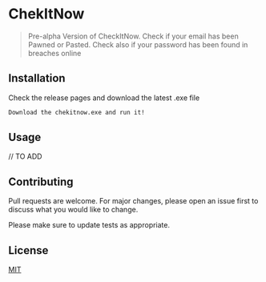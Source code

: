 # ChekItNow
> Pre-alpha Version of CheckItNow. Check if your email has been Pawned or Pasted.
> Check also if your password has been found in breaches online

## Installation

Check the release pages and download the latest .exe file

```bash
Download the chekitnow.exe and run it!
```

## Usage

// TO ADD

## Contributing
Pull requests are welcome. For major changes, please open an issue first to discuss what you would like to change.

Please make sure to update tests as appropriate.

## License
[MIT](https://choosealicense.com/licenses/mit/)
